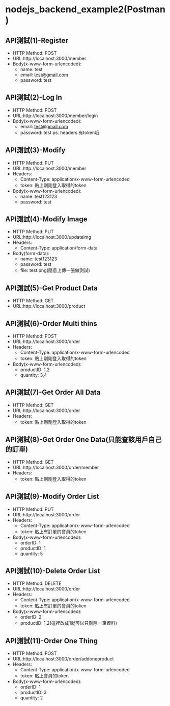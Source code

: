 # nodejs_backend_example2(Postman)


## API測試(1)-Register

* HTTP Method: POST
* URL:http://localhost:3000/member
* Body(x-www-form-urlencoded):
  * name: test
  * email: test@gmail.com
  * password: test

## API測試(2)-Log In

* HTTP Method: POST
* URL:http://localhost:3000/member/login
* Body(x-www-form-urlencoded):
  * email: test@gmail.com
  * password: test
ps. headers 有token哦

## API測試(3)-Modify 

* HTTP Method: PUT
* URL:http://localhost:3000/member
* Headers:
  * Content-Type: application/x-www-form-urlencoded
  * token: 貼上剛剛登入取得的token
* Body(x-www-form-urlencoded):
  * name: test123123
  * password: test

## API測試(4)-Modify Image

* HTTP Method: PUT
* URL:http://localhost:3000/updateimg
* Headers:
  * Content-Type: application/form-data
* Body(form-data):
  * name: test123123
  * password: test
  * file: test.png(隨意上傳一張做測試)

## API測試(5)-Get Product Data

* HTTP Method: GET
* URL:http://localhost:3000/product

## API測試(6)-Order Multi thins

* HTTP Method: POST
* URL:http://localhost:3000/order
* Headers:
  * Content-Type: application/x-www-form-urlencoded
  * token: 貼上剛剛登入取得的token
* Body(x-www-form-urlencoded):
  * productID: 1,2
  * quantity: 3,4
  
## API測試(7)-Get Order All Data

* HTTP Method: GET
* URL:http://localhost:3000/order
* Headers:
  * token: 貼上剛剛登入取得的token

## API測試(8)-Get Order One Data(只能查該用戶自己的訂單)

* HTTP Method: GET
* URL:http://localhost:3000/order/member
* Headers:
  * token: 貼上剛剛登入取得的token
  
## API測試(9)-Modify Order List

* HTTP Method: PUT
* URL:http://localhost:3000/order
* Headers:
  * Content-Type: application/x-www-form-urlencoded
  * token: 貼上有訂單的會員的token
* Body(x-www-form-urlencoded):
  * orderID: 1
  * productID: 1
  * quantity: 5

## API測試(10)-Delete Order List

* HTTP Method: DELETE
* URL:http://localhost:3000/order
* Headers:
  * Content-Type: application/x-www-form-urlencoded
  * token: 貼上有訂單的會員的token
* Body(x-www-form-urlencoded):
  * orderID: 2
  * productID: 1,2(這裡改成1就可以只刪除一筆資料)
  
## API測試(11)-Order One Thing

* HTTP Method: POST
* URL:http://localhost:3000/order/addoneproduct
* Headers:
  * Content-Type: application/x-www-form-urlencoded
  * token: 貼上會員的token
* Body(x-www-form-urlencoded):
  * orderID: 1
  * productID: 3
  * quantity: 2
